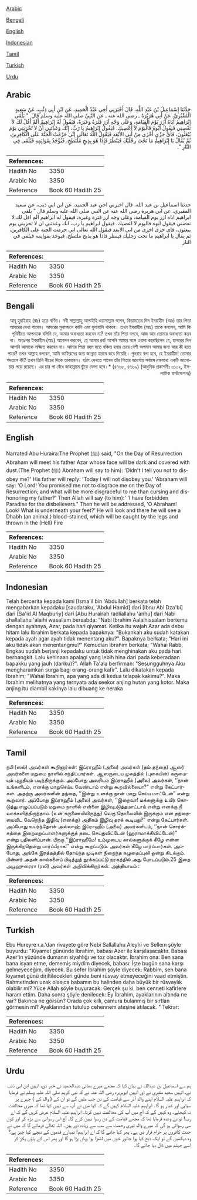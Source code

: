 [Arabic](#arabic)

[Bengali](#bengali)

[English](#english)

[Indonesian](#indonesian)

[Tamil](#tamil)

[Turkish](#turkish)

[Urdu](#urdu)

## Arabic


<div dir="rtl" lang="ar" style={{fontSize:'larger',backgroundColor:'#f8f9fa',padding:20}}>
حَدَّثَنَا إِسْمَاعِيلُ بْنُ عَبْدِ اللَّهِ، قَالَ أَخْبَرَنِي أَخِي عَبْدُ الْحَمِيدِ، عَنِ ابْنِ أَبِي ذِئْبٍ، عَنْ سَعِيدٍ الْمَقْبُرِيِّ، عَنْ أَبِي هُرَيْرَةَ ـ رضى الله عنه ـ عَنِ النَّبِيِّ صلى الله عليه وسلم قَالَ ‏ "‏ يَلْقَى إِبْرَاهِيمُ أَبَاهُ آزَرَ يَوْمَ الْقِيَامَةِ، وَعَلَى وَجْهِ آزَرَ قَتَرَةٌ وَغَبَرَةٌ، فَيَقُولُ لَهُ إِبْرَاهِيمُ أَلَمْ أَقُلْ لَكَ لاَ تَعْصِنِي فَيَقُولُ أَبُوهُ فَالْيَوْمَ لاَ أَعْصِيكَ‏.‏ فَيَقُولُ إِبْرَاهِيمُ يَا رَبِّ، إِنَّكَ وَعَدْتَنِي أَنْ لاَ تُخْزِيَنِي يَوْمَ يُبْعَثُونَ، فَأَىُّ خِزْىٍ أَخْزَى مِنْ أَبِي الأَبْعَدِ فَيَقُولُ اللَّهُ تَعَالَى إِنِّي حَرَّمْتُ الْجَنَّةَ عَلَى الْكَافِرِينَ، ثُمَّ يُقَالُ يَا إِبْرَاهِيمُ مَا تَحْتَ رِجْلَيْكَ فَيَنْظُرُ فَإِذَا هُوَ بِذِيخٍ مُلْتَطِخٍ، فَيُؤْخَذُ بِقَوَائِمِهِ فَيُلْقَى فِي النَّارِ ‏"‏‏.‏
</div>
<div style={{backgroundColor:'#f8f9fa',padding:20, marginBottom: 10}}><table> <thead> <tr> <th>References:</th> <th></th> </tr> </thead> <tbody><tr><td>Hadith No</td><td>3350</td></tr><tr><td>Arabic No</td><td>3350</td></tr><tr><td>Reference</td><td>Book 60 Hadith 25</td></tr></tbody></table></div>


<div dir="rtl" lang="ar" style={{fontSize:'larger',backgroundColor:'#f8f9fa',padding:20}}>
حدثنا اسماعيل بن عبد الله، قال اخبرني اخي عبد الحميد، عن ابن ابي ذيب، عن سعيد المقبري، عن ابي هريرة رضى الله عنه عن النبي صلى الله عليه وسلم قال " يلقى ابراهيم اباه ازر يوم القيامة، وعلى وجه ازر قترة وغبرة، فيقول له ابراهيم الم اقل لك لا تعصني فيقول ابوه فاليوم لا اعصيك. فيقول ابراهيم يا رب، انك وعدتني ان لا تخزيني يوم يبعثون، فاى خزى اخزى من ابي الابعد فيقول الله تعالى اني حرمت الجنة على الكافرين، ثم يقال يا ابراهيم ما تحت رجليك فينظر فاذا هو بذيخ ملتطخ، فيوخذ بقوايمه فيلقى في النار
</div>
<div style={{backgroundColor:'#f8f9fa',padding:20, marginBottom: 10}}><table> <thead> <tr> <th>References:</th> <th></th> </tr> </thead> <tbody><tr><td>Hadith No</td><td>3350</td></tr><tr><td>Arabic No</td><td>3350</td></tr><tr><td>Reference</td><td>Book 60 Hadith 25</td></tr></tbody></table></div>

## Bengali


<div dir="rtl" lang="bn" style={{fontSize:'larger',backgroundColor:'#f8f9fa',padding:20}}>
আবূ হুরাইরাহ (রাঃ) হতে বর্ণিত। নবী সাল্লাল্লাহু আলাইহি ওয়াসাল্লাম বলেন, কিয়ামতের দিন ইবরাহীম (আঃ) তার পিতা আযরের দেখা পাবেন। আযরের মুখমন্ডলে কালি এবং ধূলাবালি থাকবে। তখন ইবরাহীম (আঃ) তাকে বললেন, আমি কি পৃথিবীতে আপনাকে বলিনি যে, আমার অবাধ্যতা করবেন না? তখন তাঁর পিতা বলবে, আজ আর তোমার অবাধ্যতা করব না। অতঃপর ইবরাহীম (আঃ) আবেদন করবেন, হে আমার রব! আপনি আমার সঙ্গে ওয়াদা করেছিলেন যে, হাশরের দিন আপনি আমাকে লজ্জিত করবেন না। আমার পিতা রহম হতে বঞ্চিত হবার চেয়ে বেশী অপমান আমার জন্য আর কী হতে পারে? তখন আল্লাহ বলবেন, আমি কাফিরদের জন্য জান্নাত হারাম করে দিয়েছি। পুনরায় বলা হবে, হে ইবরাহীম! তোমার পদতলে কী? তখন তিনি নীচের দিকে তাকাবেন। হঠাৎ দেখতে পাবেন তাঁর পিতার জায়গায় সর্বাঙ্গে রক্তমাখা একটি জানোয়ার পড়ে রয়েছে। এর চার পা বেঁধে জাহান্নামে ছুঁড়ে ফেলা হবে।* (৪৭৬৮, ৪৭৬৯) (আধুনিক প্রকাশনীঃ ৩১০২, ইসলামিক ফাউন্ডেশনঃ)
</div>
<div style={{backgroundColor:'#f8f9fa',padding:20, marginBottom: 10}}><table> <thead> <tr> <th>References:</th> <th></th> </tr> </thead> <tbody><tr><td>Hadith No</td><td>3350</td></tr><tr><td>Arabic No</td><td>3350</td></tr><tr><td>Reference</td><td>Book 60 Hadith 25</td></tr></tbody></table></div>

## English


<div dir="ltr" lang="en" style={{fontSize:'larger',backgroundColor:'#f8f9fa',padding:20}}>
Narrated Abu Huraira:The Prophet (ﷺ) said, "On the Day of Resurrection Abraham will meet his father Azar whose face will be dark and covered with dust.(The Prophet (ﷺ) Abraham will say to him): 'Didn't I tell you not to disobey me?' His father will reply: 'Today I will not disobey you.' 'Abraham will say: 'O Lord! You promised me not to disgrace me on the Day of Resurrection; and what will be more disgraceful to me than cursing and dishonoring my father?' Then Allah will say (to him):' 'I have forbidden Paradise for the disbelievers." Then he will be addressed, 'O Abraham! Look! What is underneath your feet?' He will look and there he will see a Dhabh (an animal,) blood-stained, which will be caught by the legs and thrown in the (Hell) Fire
</div>
<div style={{backgroundColor:'#f8f9fa',padding:20, marginBottom: 10}}><table> <thead> <tr> <th>References:</th> <th></th> </tr> </thead> <tbody><tr><td>Hadith No</td><td>3350</td></tr><tr><td>Arabic No</td><td>3350</td></tr><tr><td>Reference</td><td>Book 60 Hadith 25</td></tr></tbody></table></div>

## Indonesian


<div dir="ltr" lang="id" style={{fontSize:'larger',backgroundColor:'#f8f9fa',padding:20}}>
Telah bercerita kepada kami [Isma'il bin 'Abdullah] berkata telah mengabarkan kepadaku [saudaraku, 'Abdul Hamid] dari [Ibnu Abi Dza'bi] dari [Sa'id Al Maqburiy] dari [Abu Hurairah radliallahu 'anhu] dari Nabi shallallahu 'alaihi wasallam bersabda: "Nabi Ibrahim Aalaihissalam bertemu dengan ayahnya, Azar, pada hari qiyamat. Ketika itu wajah Azar ada debu hitam lalu Ibrahim berkata kepada bapaknya: "Bukankah aku sudah katakan kepada ayah agar ayah tidak menentang aku?". Bapaknya berkata; "Hari ini aku tidak akan menentangmu?" Kemudian Ibrahim berkata; "Wahai Rabb, Engkau sudah berjanji kepadaku untuk tidak menghinakan aku pada hari berbangkit. Lalu kehinaan apalagi yang lebih hina dari pada keberadaan bapakku yang jauh (dariku)?". Allah Ta'ala berfirman: "Sesungguhnya Aku mengharamkan surga bagi orang-orang kafir". Lalu dikatakan kepada Ibrahim; "Wahai Ibrahim, apa yang ada di kedua telapak kakimu?". Maka Ibrahim melihatnya yang ternyata ada seekor anjing hutan yang kotor. Maka anjing itu diambil kakinya lalu dibuang ke neraka
</div>
<div style={{backgroundColor:'#f8f9fa',padding:20, marginBottom: 10}}><table> <thead> <tr> <th>References:</th> <th></th> </tr> </thead> <tbody><tr><td>Hadith No</td><td>3350</td></tr><tr><td>Arabic No</td><td>3350</td></tr><tr><td>Reference</td><td>Book 60 Hadith 25</td></tr></tbody></table></div>

## Tamil


<div dir="ltr" lang="ta" style={{fontSize:'larger',backgroundColor:'#f8f9fa',padding:20}}>
நபி (ஸல்) அவர்கள் கூறினார்கள்: இப்ராஹீம் (அலை) அவர்கள் (தம் தந்தை) ஆஸர் அவர்களை மறுமை நாளில் சந்திப்பார்கள். ஆஸருடைய முகத்தில் (புகையின்) கருமையும் புழுதியும் படிந்திருக்கும். அப்போது அவரிடம் இப்ராஹீம் (அலை) அவர்கள், ‘‘நான் உங்களிடம், எனக்கு மாறுசெய்ய வேண்டாம் என்று கூறவில்லையா?” என்று கேட்பார்கள். அதற்கு அவர்களின் தந்தை, ‘‘இன்று உனக்கு நான் மாறு செய்ய மாட்டேன்” என்று கூறுவார். அப்போது இப்ராஹீம் (அலை) அவர்கள், ‘‘இறைவா! மக்களுக்கு உயிர் கொடுத்து எழுப்பப்படும் மறுமை நாளில் என்னை இழிவுபடுத்தமாட்டாய் என்று எனக்கு நீ வாக்களித்திருந்தாய். (உன் கருணையிலிருந்து) வெகு தொலைவில் இருக்கும் என் தந்தையைவிட வேறெந்த இழிவு (எனக்கு) அதிகம் இழிவு தரக் கூடியது?” என்று கேட்பார்கள். அப்போது உயர்ந்தோன் அல்லாஹ் இப்ராஹீம் (அலை) அவர்களிடம், ‘‘நான் சொர்க்கத்தை இறைமறுப்பாளர்களுக்குத் தடை செய்துவிட்டேன் (ஹராமாக்கிவிட்டேன்)” என்று பதிலளிப்பான். பிறகு ‘‘இப்ராஹீமே! உம்முடைய கால்களுக்குக் கீழே என்ன இருக்கிறதென்று பார்ப்பீராக!” என்று கூறப்படும். அவர்கள் கீழே பார்ப்பார்கள். அப்போது, அங்கே இரத்தத்தில் தோய்ந்த முடிகள் நிறைந்த கழுதைப்புலி ஒன்று கிடக்கும். பின்னர் அதன் கால்களைப் பிடித்துத் தூக்கப்பட்டு நரகத்தில் அது போடப்படும்.25 இதை அபூஹுரைரா (ரலி) அவர்கள் அறிவிக்கிறார்கள். அத்தியாயம் :
</div>
<div style={{backgroundColor:'#f8f9fa',padding:20, marginBottom: 10}}><table> <thead> <tr> <th>References:</th> <th></th> </tr> </thead> <tbody><tr><td>Hadith No</td><td>3350</td></tr><tr><td>Arabic No</td><td>3350</td></tr><tr><td>Reference</td><td>Book 60 Hadith 25</td></tr></tbody></table></div>

## Turkish


<div dir="ltr" lang="tr" style={{fontSize:'larger',backgroundColor:'#f8f9fa',padding:20}}>
Ebu Hureyre r.a.'dan rivayete göre Nebi Sallallahu Aleyhi ve Sellem şöyle buyurdu: "Kıyamet gününde İbrahim, babası Azer ile karşılaşacaktır. Babası Azer'in yüzünde dumanın siyahlığı ve toz olacaktır. İbrahim ona: Ben sana bana isyan etme, dememiş miydim diyecek, babası: İşte bugün sana karşı gelmeyeceğim, diyecek. Bu sefer İbrahim şöyle diyecek: Rabbim, sen bana kıyamet günü diriltilecekleri günde beni rüsvay etmeyeceğini vaad etmiştin. Rahmetinden uzak olasıca babamın bu halinden daha büyük bir rüsvaylık olabilir mi? Yüce Allah şöyle buyuracak: Gerçek şu ki, ben cenneti kafirlere haram ettim. Daha sonra şöyle denilecek: Ey İbrahim, ayaklarının altında ne var? Bakınca ne görsün? Orada çok kıllı, çamura bulanmış bir sırtlan görmesin mi? Ayaklarından tutulup cehennem ateşine atılacak. " Tekrar:
</div>
<div style={{backgroundColor:'#f8f9fa',padding:20, marginBottom: 10}}><table> <thead> <tr> <th>References:</th> <th></th> </tr> </thead> <tbody><tr><td>Hadith No</td><td>3350</td></tr><tr><td>Arabic No</td><td>3350</td></tr><tr><td>Reference</td><td>Book 60 Hadith 25</td></tr></tbody></table></div>

## Urdu


<div dir="rtl" lang="ur" style={{fontSize:'larger',backgroundColor:'#f8f9fa',padding:20}}>
ہم سے اسماعیل بن عبداللہ نے بیان کیا کہ مجھے میرے بھائی عبدالحمید نے خبر دی، انہیں ابن ابی ذئب نے، انہیں سعید مقبری نے اور انہیں ابوہریرہ رضی اللہ عنہ نے کہ نبی کریم صلی اللہ علیہ وسلم نے فرمایا کہ ابراہیم علیہ السلام اپنے والد آذر سے قیامت کے دن جب ملیں گے تو ان کے ( والد کے ) چہرے پر سیاہی اور غبار ہو گا۔ ابراہیم علیہ السلام کہیں گے کہ کیا میں نے آپ سے نہیں کہا تھا کہ میری مخالفت نہ کیجئے۔ وہ کہیں گے کہ آج میں آپ کی مخالفت نہیں کرتا۔ ابراہیم علیہ السلام عرض کریں گے کہ اے رب! تو نے وعدہ فرمایا تھا کہ مجھے قیامت کے دن رسوا نہیں کرے گا۔ آج اس رسوائی سے بڑھ کر اور کون سی رسوائی ہو گی کہ میرے والد تیری رحمت سے سب سے زیادہ دور ہیں۔ اللہ تعالیٰ فرمائے گا کہ میں نے جنت کافروں پر حرام قرار دی ہے۔ پھر کہا جائے گا کہ اے ابراہیم! تمہارے قدموں کے نیچے کیا چیز ہے؟ وہ دیکھیں گے تو ایک ذبح کیا ہوا جانور خون میں لتھڑا ہوا وہاں پڑا ہو گا اور پھر اس کے پاؤں پکڑ کر اسے جہنم میں ڈال دیا جائے گا۔
</div>
<div style={{backgroundColor:'#f8f9fa',padding:20, marginBottom: 10}}><table> <thead> <tr> <th>References:</th> <th></th> </tr> </thead> <tbody><tr><td>Hadith No</td><td>3350</td></tr><tr><td>Arabic No</td><td>3350</td></tr><tr><td>Reference</td><td>Book 60 Hadith 25</td></tr></tbody></table></div>